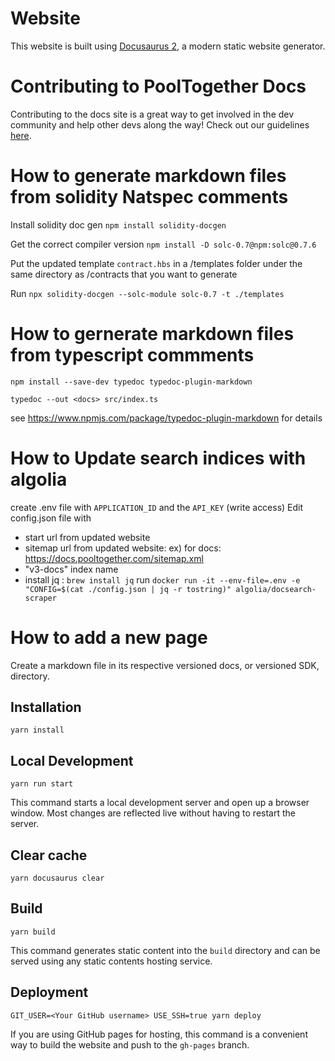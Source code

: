# Website

This website is built using [Docusaurus 2](https://v2.docusaurus.io/), a modern static website generator.

# Contributing to PoolTogether Docs
Contributing to the docs site is a great way to get involved in the dev community and help other devs along the way! Check out our guidelines [here](https://github.com/PoolTogether/pooltogether-docs/blob/main/CONTRIBUTING.md).

# How to generate markdown files from solidity Natspec comments

Install solidity doc gen
`npm install solidity-docgen`

Get the correct compiler version
`npm install -D solc-0.7@npm:solc@0.7.6`

Put the updated template `contract.hbs` in a /templates folder under the same directory as /contracts that you want to generate

Run `npx solidity-docgen --solc-module solc-0.7 -t ./templates`

# How to gernerate markdown files from typescript commments

`npm install --save-dev typedoc typedoc-plugin-markdown`

`typedoc --out <docs> src/index.ts`

see https://www.npmjs.com/package/typedoc-plugin-markdown for details

# How to Update search indices with algolia

create .env file with `APPLICATION_ID` and the `API_KEY` (write access)
Edit config.json file with

- start url from updated website
- sitemap url from updated website: ex) for docs: https://docs.pooltogether.com/sitemap.xml
- "v3-docs" index name
- install jq : `brew install jq`
  run `docker run -it --env-file=.env -e "CONFIG=$(cat ./config.json | jq -r tostring)" algolia/docsearch-scraper`

# How to add a new page

Create a markdown file in its respective versioned docs, or versioned SDK, directory.

## Installation

```console
yarn install
```

## Local Development

```console
yarn run start
```

This command starts a local development server and open up a browser window. Most changes are reflected live without having to restart the server.

## Clear cache

```console
yarn docusaurus clear
```

## Build

```console
yarn build
```

This command generates static content into the `build` directory and can be served using any static contents hosting service.

## Deployment

```console
GIT_USER=<Your GitHub username> USE_SSH=true yarn deploy
```

If you are using GitHub pages for hosting, this command is a convenient way to build the website and push to the `gh-pages` branch.
